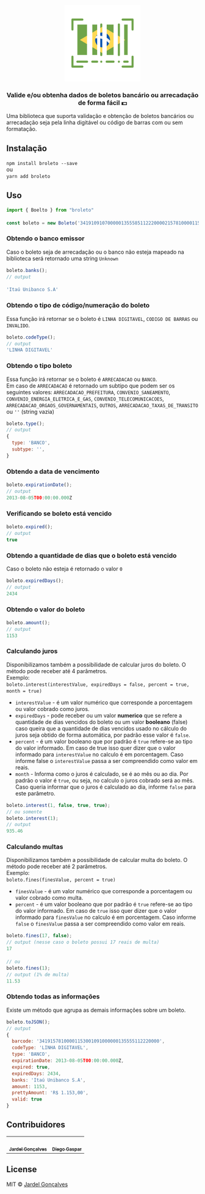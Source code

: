<p align="center">
  <img src="logo.png" width="200">
</p>

<h3 align="center">
  Valide e/ou obtenha dados de boletos bancário ou arrecadação de forma fácil 💵
</h3>
Uma biblioteca que suporta validação e obtenção de boletos bancários ou arrecadação seja pela linha digitável ou código de barras com ou sem formatação.

## Instalação
`npm install broleto --save`
<br />ou<br />
`yarn add broleto`

## Uso
```js
import { Boelto } from "broleto"

const boleto = new Boleto('34191091070000013555851122200002157810000115300');
```

### Obtendo o banco emissor
Caso o boleto seja de arrecadação ou o banco não esteja mapeado na biblioteca será retornado uma string `Unknown`
```js
boleto.banks();
// output

'Itaú Unibanco S.A'
```

### Obtendo o tipo de código/numeração do boleto
Essa função irá retornar se o boleto é `LINHA DIGITAVEL`, `CODIGO DE BARRAS` ou `INVALIDO`.
```js
boleto.codeType();
// output
'LINHA DIGITAVEL'
```

### Obtendo o tipo boleto
Essa função irá retornar se o boleto é `ARRECADACAO` ou `BANCO`.<br />
Em caso de `ARRECADACAO` é retornado um subtipo que podem ser os seguintes valores:
`ARRECADACAO_PREFEITURA`, `CONVENIO_SANEAMENTO`, `CONVENIO_ENERGIA_ELETRICA_E_GAS`,
`CONVENIO_TELECOMUNICACOES`, `ARRECADACAO_ORGAOS_GOVERNAMENTAIS`, `OUTROS`,
`ARRECADACAO_TAXAS_DE_TRANSITO` ou `''` (string vazia)
```js
boleto.type();
// output
{
  type: 'BANCO',
  subtype: '',
}
```

### Obtendo a data de vencimento
```js
boleto.expirationDate();
// output
2013-08-05T00:00:00.000Z
```

### Verificando se boleto está vencido
```js
boleto.expired();
// output
true
```

### Obtendo a quantidade de dias que o boleto está vencido
Caso o boleto não esteja é retornado o valor `0`
```js
boleto.expiredDays();
// output
2434
```

### Obtendo o valor do boleto
```js
boleto.amount();
// output
1153
```

### Calculando juros
Disponibilizamos também a possibilidade de calcular juros do boleto. O método pode receber até 4 parâmetros.<br />
Exemplo:<br />
`boleto.interest(interestValue, expiredDays = false, percent = true, month = true)`<br />
- `interestValue` - é um valor numérico que corresponde a porcentagem ou valor cobrado como juros.
- `expiredDays` - pode receber ou um valor **numerico** que se refere a quantidade de dias vencidos do boleto ou um valor **booleano** (false) caso queira que a quantidade de dias vencidos usado no cálculo do juros seja obtido de forma automática, por padrão esse valor é `false`.
- `percent` - é um valor booleano que por padrão é `true` refere-se ao tipo do valor informado. Em caso de true isso quer dizer que o valor informado para `interestValue` no calculo é em porcentagem. Caso informe false o `interestValue` passa a ser compreendido como valor em reais.
- `month` - Informa como o juros é calculado, se é ao mês ou ao dia. Por padrão o valor é `true`, ou seja, no calculo o juros cobrado será ao mês. Caso queria informar que o juros é calculado ao dia, informe `false` para este parâmetro.

```js
boleto.interest(1, false, true, true);
// ou somente
boleto.interest(1);
// output
935.46
```

### Calculando multas
Disponibilizamos também a possibilidade de calcular multa do boleto. O método pode receber até 2 parâmetros.<br />
Exemplo:<br />
`boleto.fines(finesValue, percent = true)`<br />
- `finesValue` - é um valor numérico que corresponde a porcentagem ou valor cobrado como multa.
- `percent` - é um valor booleano que por padrão é `true` refere-se ao tipo do valor informado. Em caso de `true` isso quer dizer que o valor informado para `finesValue` no calculo é em porcentagem. Caso informe `false` o `finesValue` passa a ser compreendido como valor em reais.
```js
boleto.fines(17, false);
// output (nesse caso o boleto possui 17 reais de multa)
17

// ou
boleto.fines(1);
// output (1% de multa)
11.53
```

### Obtendo todas as informações
Existe um método que agrupa as demais informações sobre um boleto.<br />
```js
boleto.toJSON();
// output
{ 
  barcode: '34191578100001153001091000000135555112220000',
  codeType: 'LINHA DIGITAVEL',
  type: 'BANCO',
  expirationDate: 2013-08-05T00:00:00.000Z,
  expired: true,
  expiredDays: 2434,
  banks: 'Itaú Unibanco S.A',
  amount: 1153,
  prettyAmount: 'R$ 1.153,00',
  valid: true
}
```


## Contribuidores
<table>
  <tr>
    <td align="center">
      <a href="https://github.com/jardelgoncalves">
        <img src="https://avatars0.githubusercontent.com/u/22735511?v=4" width="120px;" alt=""/>
        <br />
        <sub>
          <b>Jardel Gonçalves</b>
        </sub>
      </a>
    </td>
    <td align="center">
      <a href="https://github.com/diegogasparcruz">
        <img src="https://avatars0.githubusercontent.com/u/29083828?v=4" width="120px;" alt=""/>
        <br />
        <sub>
          <b>Diego Gaspar</b>
        </sub>
      </a>
    </td>
  </tr>
</table>

## License

MIT © <a href="https://github.com/jardelgoncalves">Jardel Gonçalves</a>
